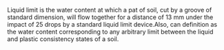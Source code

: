 Liquid limit is the water content at which a pat of soil, cut by a groove of standard dimension, will flow together for a distance of 13 mm under the impact of 25 drops by a standard liquid limit device.Also, can definition as the water content corresponding to any arbitrary limit between the liquid and plastic consistency states of a soil.

